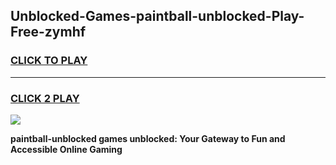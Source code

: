 
## Unblocked-Games-paintball-unblocked-Play-Free-zymhf
<h3>
<a href="https://premium76.site?title=paintball-unblocked&ref=20M">CLICK TO PLAY</a></h3>
<hr>

<h3>
<a href="https://premium76.site?title=paintball-unblocked&ref=20M">CLICK 2 PLAY</a>
  
</h3>

<a href="https://premium76.site?title=paintball-unblocked&ref=19M"><img src="https://clearcache.store/games.png"></a>


**paintball-unblocked games unblocked: Your Gateway to Fun and Accessible Online Gaming**
